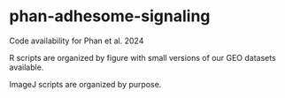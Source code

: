 # phan-adhesome-signaling
Code availability for Phan et al. 2024

R scripts are organized by figure with small versions of our GEO datasets available.

ImageJ scripts are organized by purpose.
